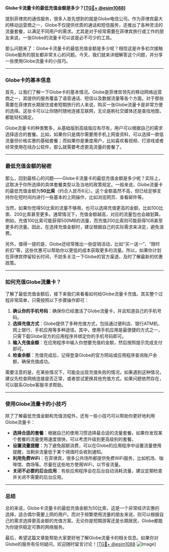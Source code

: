 **Globe卡流量卡的最低充值金额是多少？[[TG💪+ @esim1088](https://t.me/s/esim1088)]**

提到菲律宾的通信服务，很多人首先想到的就是Globe电信公司。作为菲律宾最大的移动运营商之一，Globe不仅提供优质的通话和短信服务，还推出了各种灵活的流量套餐，以满足不同用户的需求。尤其是对于经常需要在菲律宾旅行或工作的朋友来说，一张Globe的流量卡可以说是必不可少的工具。

那么问题来了：Globe卡流量卡的最低充值金额是多少呢？相信这是许多初次接触Globe服务的朋友都非常关心的问题。今天，我们就来详细解答这个问题，并分享一些使用Globe流量卡的小技巧。

---

### **Globe卡的基本信息**

首先，让我们了解一下Globe卡的基本情况。Globe是菲律宾领先的移动网络运营商之一，其提供的服务覆盖了语音通话、短信以及数据流量等各个方面。对于那些需要在菲律宾长期居住或者短期旅行的人来说，购买一张Globe流量卡是非常方便的选择。这张卡可以让你随时随地连接互联网，无论是刷社交媒体还是查找地图，都能轻松搞定。

Globe流量卡的种类繁多，从基础版到高级版应有尽有，用户可以根据自己的需求选择适合的套餐。比如，如果你只是偶尔需要用手机上网查资料，可以选择一款低流量但价格实惠的基础套餐；而如果你是重度用户，比如喜欢看视频、打游戏或者经常使用在线办公软件，那么就需要考虑更高流量的套餐了。

---

### **最低充值金额的秘密**

那么，回到最核心的问题——Globe卡流量卡的最低充值金额是多少呢？实际上，这取决于你所选择的具体套餐类型以及当地的政策规定。一般来说，Globe流量卡的最低充值金额为**50比索**（约合人民币6元）。这个金额虽然不高，但已经足够支持你在短时间内进行一些基本的上网操作，比如浏览网页、查看邮件等。

当然，如果你觉得50比索的流量不够用，也可以选择充值更高的金额，比如100比索、200比索甚至更多。通常情况下，充值金额越高，对应的流量包也会越划算。例如，充值100比索可能获得500MB的流量，而充值200比索则可能获得1GB甚至更多的流量。因此，在选择充值金额时，建议根据自己的实际需求来决定，避免浪费。

另外，值得一提的是，Globe还经常推出一些促销活动，比如“买一送一”、“限时折扣”等，这些优惠可以帮助你以更低的成本获取更多的流量。所以，如果你计划在菲律宾停留较长时间，不妨多关注一下Globe的官方渠道，及时了解最新的优惠政策。

---

### **如何充值Globe流量卡？**

了解了最低充值金额后，接下来我们来看看如何给Globe流量卡充值。其实整个过程非常简单，只需按照以下步骤操作即可：

1. **确认你的手机号码**：确保你已经激活了Globe流量卡，并且知道自己的手机号码。
2. **选择充值方式**：Globe提供了多种充值方式，包括通过便利店、银行ATM机、网上银行、手机应用等多种途径。其中，使用手机应用是最便捷的方式之一，只需下载Globe官方的应用程序并绑定你的手机号码即可。
3. **输入充值金额**：在应用程序中输入你想要充值的金额，然后按照提示完成支付即可。
4. **检查余额**：充值完成后，记得登录Globe的官方网站或应用程序查询账户余额，确保充值成功。

需要注意的是，在某些情况下，可能会出现充值失败的情况。如果遇到这种情况，建议先检查网络连接是否正常，或者尝试更换其他充值方式。如果问题依然存在，可以联系Globe客服寻求帮助。

---

### **使用Globe流量卡的小技巧**

除了了解最低充值金额和充值流程外，还有一些小技巧可以帮助你更好地利用Globe流量卡：

- **选择合适的套餐**：根据自己的使用习惯选择最合适的流量套餐。如果你发现某个套餐的流量使用速度很快，可以考虑升级到更高级别的套餐。
- **设置流量提醒**：为了避免超额消费，可以在Globe的应用程序中设置流量使用提醒，当剩余流量低于某个阈值时会收到通知。
- **利用免费WiFi**：在菲律宾，很多公共场所都提供免费WiFi服务，比如机场、咖啡馆、商场等。尽量在这些地方使用WiFi，以节省流量。
- **关闭不必要的后台应用**：有些应用程序会在后台自动消耗流量，建议定期检查并关闭不需要的后台应用。

---

### **总结**

总的来说，Globe卡流量卡的最低充值金额为50比索，这是一个非常经济实惠的选择，适合偶尔需要上网的用户。而对于频繁使用流量的朋友来说，则可以根据自己的需求选择更高金额的充值方案。无论你是短期游客还是长期居民，Globe都能为你提供稳定可靠的网络服务。

最后，希望这篇文章能帮助大家更好地了解Globe流量卡的相关信息。如果你对Globe的服务有任何疑问，欢迎随时留言讨论！[[TG💪+ @esim1088](https://t.me/s/esim1088) ![Image](https://i.postimg.cc/4NQfJmqS/Snipaste-2025-05-13-00-14-12.png)]